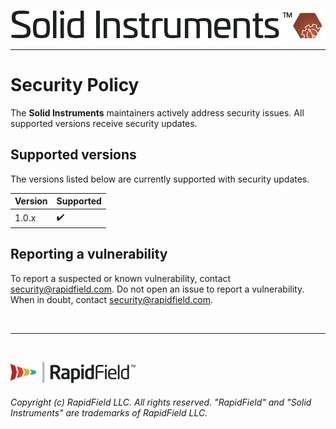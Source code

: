 <!--
Copyright (c) RapidField LLC. Licensed under the MIT License. See LICENSE.txt in the project root for license information.
-->

[![Solid Instruments](SolidInstruments.Logo.Color.Transparent.500w.png)](README.md)
- - -

# Security Policy

The **Solid Instruments** maintainers actively address security issues. All supported versions receive security updates.

## Supported versions

The versions listed below are currently supported with security updates.

| Version | Supported          |
| ------- | ------------------ |
| 1.0.x   | :heavy_check_mark: |

## Reporting a vulnerability

To report a suspected or known vulnerability, contact [security@rapidfield.com](mailto:security@rapidfield.com). Do not open an issue to report a vulnerability. When in doubt, contact [security@rapidfield.com](mailto:security@rapidfield.com).

<br />

- - -

<br />

[![RapidField](RapidField.Logo.Color.Black.Transparent.200w.png)](https://www.rapidfield.com)

###### Copyright (c) RapidField LLC. All rights reserved. "RapidField" and "Solid Instruments" are trademarks of RapidField LLC.